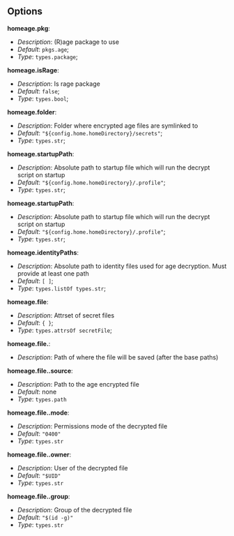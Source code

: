 ## Options

**homeage.pkg**:

- *Description*: (R)age package to use
- *Default*: `pkgs.age`;
- *Type*: `types.package`;

**homeage.isRage**:

- *Description*: Is rage package
- *Default*: `false`;
- *Type*: `types.bool`;

**homeage.folder**:

- *Description*: Folder where encrypted age files are symlinked to
- *Default*: `"${config.home.homeDirectory}/secrets"`;
- *Type*: `types.str`;

**homeage.startupPath**:

- *Description*: Absolute path to startup file which will run the decrypt script on startup
- *Default*: `"${config.home.homeDirectory}/.profile"`;
- *Type*: `types.str`;

**homeage.startupPath**:

- *Description*: Absolute path to startup file which will run the decrypt script on startup
- *Default*: `"${config.home.homeDirectory}/.profile"`;
- *Type*: `types.str`;

**homeage.identityPaths**:

- *Description*: Absolute path to identity files used for age decryption. Must provide at least one path
- *Default*: `[ ]`;
- *Type*: `types.listOf types.str`;

**homeage.file**:

- *Description*: Attrset of secret files
- *Default*: `{ }`;
- *Type*: `types.attrsOf secretFile`;

**homeage.file.<name>**:

- *Description*: Path of where the file will be saved (after the base paths)

**homeage.file.<name>.source**:

- *Description*: Path to the age encrypted file
- *Default*: none
- *Type*: `types.path`

**homeage.file.<name>.mode**:

- *Description*: Permissions mode of the decrypted file
- *Default*: `"0400"`
- *Type*: `types.str`

**homeage.file.<name>.owner**:

- *Description*: User of the decrypted file
- *Default*: `"$UID"`
- *Type*: `types.str`

**homeage.file.<name>.group**:

- *Description*: Group of the decrypted file
- *Default*: `"$(id -g)"`
- *Type*: `types.str`




